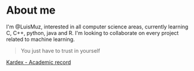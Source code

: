 # About me
I'm @LuisMuz, interested in all computer science areas, currently learning C, C++, python, java and R.
I'm looking to collaborate on every project related to machine learning.
> You just have to trust in yourself

[Kardex - Academic record](https://drive.google.com/file/d/19Vx4QpNG16QCOrfouYhLnGmsqXZygLG-/view?usp=sharing)
